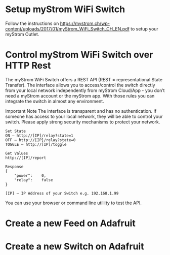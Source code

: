 # Setup myStrom WiFi Switch
Follow the instructions on https://mystrom.ch/wp-content/uploads/2017/01/myStrom_WiFi_Switch_CH_EN.pdf to setup your myStrom Outlet. 

# Control myStrom WiFi Switch over HTTP Rest

The myStrom WiFi Switch offers a REST API (REST = representational State Transfer).
The interface allows you to access/control the switch directly from your local network independently from myStrom Cloud/App - you don’t need a myStrom account or the myStrom app.
With those rules you can integrate the switch in almost any environment.

Important Note
The interface is transparent and has no authentication. If someone has access to your local network, they will be able to control your switch.
Please apply strong security mechanisms to protect your network.

```
Set State
ON – http://[IP]/relay?state=1
OFF – http://[IP]/relay?state=0
TOGGLE – http://[IP]/toggle

Get Values
http://[IP]/report

Response
{
	"power":	0,
	"relay":	false
}

[IP] – IP Address of your Switch e.g. 192.168.1.99
```
You can use your browser or command line utililty to test the API.

# Create a new Feed on Adafruit

# Create a new Switch on Adafruit

